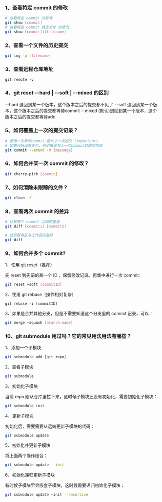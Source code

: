 ### 1、查看特定 commit 的修改

```bash
# 查看特定 commit 的修改
git show [commit]
# 查看特定 commit 特定文件 的修改
git show [commit]:[filename]
```

### 2、查看一个文件的历史提交

```bash
git log -p [filename]
```

### 3、查看远程仓库地址

```
git remote -v
```

### 4、git reset --hard  | --soft | --mixed 的区别

--hard 退回到某一个版本，这个版本之后的提交都不见了
--soft  退回到某一个版本，这个版本之后的提交都等待commit
--mixed (默认)退回到某一个版本，这个版本之后的提交都等待add

### 5、如何覆盖上一次的提交记录？

```bash
# 使用一次新的commit,替代上一次提交 (important)
# 如果代码没有变化，则用来改写上一次commit的提交信息 
git commit --amend -m [message]
```

### 6、如何合并某一次 commit 的修改？

```bash
git cherry-pick [commit]
```

### 7、如何清除未跟踪的文件？

```bash
git clean -f
```

### 8、查看两次 commit 的差异

```bash
# 比较两个 commit 之间的差异
git diff [commit1] [commit2]

# 显示暂存区与工作区的差异
git diff
```



### 9、如何合并多个 commit?

1、使用 git reset（推荐）

先 reset 到先前的某一个 ID ，保留修改记录。再集中进行一次 commit:
```bash
git reset —soft [commitID]
```

2、使用 git rebase（操作相对复杂）

```
git rebase -i [commitID]
```

3、如果是合并其他分支，但是不需要知道这个分支里的 commit 记录，可以：

```bash
git merge —squash [branch-name]
```

### 10、git submodule 用过吗？它的常见用法用法有哪些？

1、添加一个子模块

```bash
git submodule add [git repo]
```

2、查看子模块

```bash
git submodule
```

3、初始化子模块

当前 repo 刚从仓库里拉下来，这时候子模块还没有初始化，需要初始化子模块：
```bash
git submodule init
```

4、更新子模块

初始化后，需要需要从远端更新子模块的代码：
```bash
git submodule update
```

5、初始化并更新子模块

将上面两个操作结合：
```bash
git submodule update --init
```

6、初始化递归更新子模块

有时候子模块里会嵌套子模块，这时候需要递归初始化子模块：
```bash
git submodule update —init --recursive
```